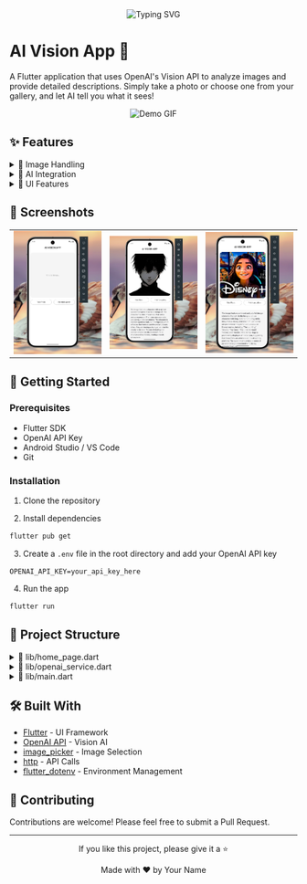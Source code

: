 <div align="center">
  <img src="https://readme-typing-svg.demolab.com?font=Fira+Code&duration=3000&pause=1000&color=00FFB3&center=true&vCenter=true&width=435&lines=Welcome+to+AI+Vision+App+🔍;Powered+by+OpenAI's+Vision+API;Turn+Images+into+Descriptions" alt="Typing SVG" />
</div>

# AI Vision App 🤖

A Flutter application that uses OpenAI's Vision API to analyze images and provide detailed descriptions. Simply take a photo or choose one from your gallery, and let AI tell you what it sees!

<div align="center">
  <img src="assets/sample/VisionAI_Testing.gif" width="300" alt="Demo GIF"/>
</div>

## ✨ Features

<details>
<summary>📸 Image Handling</summary>

- Camera integration for instant photo capture
- Gallery access for existing images
- Image quality optimization (84% quality)
- Maximum resolution: 1920x1080
- File size limit: 10MB
</details>

<details>
<summary>🤖 AI Integration</summary>

- Powered by OpenAI's Vision API
- Real-time image analysis
- Detailed scene descriptions
- Error handling and user feedback
</details>

<details>
<summary>🎨 UI Features</summary>

- Material Design 3.0
- Clean and intuitive interface
- Loading indicators
- Error notifications via SnackBar
- Responsive layout
- Custom theme with deep purple accent
</details>

## 📱 Screenshots

<div align="center">
  <table>
    <tr>
      <td><img src="assets/sample/Screenshot 2025-02-13 094836.png" width="250" alt="Screenshot 1"/></td>
      <td><img src="assets/sample/Screenshot 2025-02-13 095547.png" width="250" alt="Screenshot 2"/></td>
      <td><img src="assets/sample/Screenshot 2025-02-13 095619.png" width="250" alt="Screenshot 3"/></td>
    </tr>
  </table>
</div>

## 🚀 Getting Started

### Prerequisites
- Flutter SDK
- OpenAI API Key
- Android Studio / VS Code
- Git

### Installation

1. Clone the repository

2. Install dependencies

```bash
flutter pub get
```

3. Create a `.env` file in the root directory and add your OpenAI API key
```env
OPENAI_API_KEY=your_api_key_here
```

4. Run the app
```bash
flutter run
```

## 📁 Project Structure

<details>
<summary>📱 lib/home_page.dart</summary>

- Main UI implementation
- Image picking logic
- AI analysis integration
- State management
- Error handling
</details>

<details>
<summary>🔌 lib/openai_service.dart</summary>

- OpenAI API integration
- Image processing
- API response handling
- Error management
</details>

<details>
<summary>🎨 lib/main.dart</summary>

- App initialization
- Theme configuration
- Environment setup
- Root widget setup
</details>

## 🛠️ Built With

- [Flutter](https://flutter.dev/) - UI Framework
- [OpenAI API](https://openai.com/api/) - Vision AI
- [image_picker](https://pub.dev/packages/image_picker) - Image Selection
- [http](https://pub.dev/packages/http) - API Calls
- [flutter_dotenv](https://pub.dev/packages/flutter_dotenv) - Environment Management


## 🤝 Contributing

Contributions are welcome! Please feel free to submit a Pull Request.

---

<div align="center">
  <p>If you like this project, please give it a ⭐️</p>
  <p>Made with ❤️ by Your Name</p>
</div>
